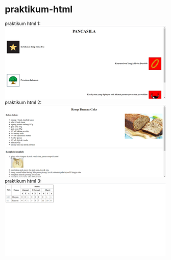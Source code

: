 # praktikum-html
praktikum html 1:
![Alt Text](https://github.com/samryn/praktikum-html/blob/modul-html/screenshot%20hasil%20praktikum%20html%201.png)
praktikum html 2:
![Alt Text](https://github.com/samryn/praktikum-html/blob/modul-html/screenshot%20hasil%20praktikum%20html%202.png)
praktikum html 3:
![Alt Text](https://github.com/samryn/praktikum-html/blob/modul-html/screenshot%20hasil%20praktikum%20html%203.png)
